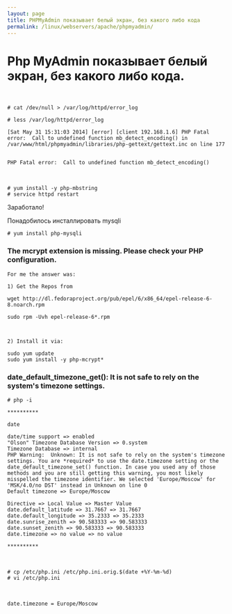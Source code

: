 ```yaml
---
layout: page
title: PHPMyAdmin показывает белый экран, без какого либо кода
permalink: /linux/webservers/apache/phpmyadmin/
---
```




# Php MyAdmin показывает белый экран, без какого либо кода.

<br/>

    # cat /dev/null > /var/log/httpd/error_log

    # less /var/log/httpd/error_log

    [Sat May 31 15:31:03 2014] [error] [client 192.168.1.6] PHP Fatal error:  Call to undefined function mb_detect_encoding() in /var/www/html/phpmyadmin/libraries/php-gettext/gettext.inc on line 177


    PHP Fatal error:  Call to undefined function mb_detect_encoding()


<br/>

    # yum install -y php-mbstring
    # service httpd restart


Заработало!


Понадобилось инсталлировать mysqli

    # yum install php-mysqli



### The mcrypt extension is missing. Please check your PHP configuration.


    For me the answer was:

    1) Get the Repos from

    wget http://dl.fedoraproject.org/pub/epel/6/x86_64/epel-release-6-8.noarch.rpm

    sudo rpm -Uvh epel-release-6*.rpm



    2) Install it via:

    sudo yum update
    sudo yum install -y php-mcrypt*

<!--
3) Edit the mcrypt.ini

cp /etc/php.d/mcrypt.ini /etc/php.d/mcrypt.ini.orig


vi /etc/php.d/mcrypt.ini

Нужно добавить:
extension=/usr/lib64/php/modules/mcrypt.so

sudo service httpd restart

-->


### date_default_timezone_get(): It is not safe to rely on the system's timezone settings.


    # php -i

    **********

    date

    date/time support => enabled
    "Olson" Timezone Database Version => 0.system
    Timezone Database => internal
    PHP Warning:  Unknown: It is not safe to rely on the system's timezone settings. You are *required* to use the date.timezone setting or the date_default_timezone_set() function. In case you used any of those methods and you are still getting this warning, you most likely misspelled the timezone identifier. We selected 'Europe/Moscow' for 'MSK/4.0/no DST' instead in Unknown on line 0
    Default timezone => Europe/Moscow

    Directive => Local Value => Master Value
    date.default_latitude => 31.7667 => 31.7667
    date.default_longitude => 35.2333 => 35.2333
    date.sunrise_zenith => 90.583333 => 90.583333
    date.sunset_zenith => 90.583333 => 90.583333
    date.timezone => no value => no value

    **********


<br/>

    # cp /etc/php.ini /etc/php.ini.orig.$(date +%Y-%m-%d)
    # vi /etc/php.ini


<br/>

    date.timezone = Europe/Moscow



<!--
	wget http://rpms.famillecollet.com/enterprise/remi-release-6.rpm
	sudo rpm -Uvh remi-release-6*.rpm
-->
